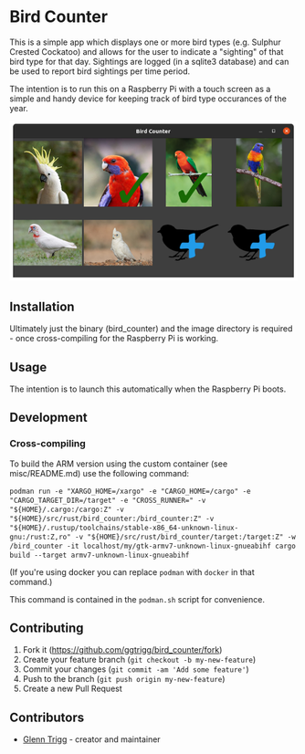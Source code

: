 # Bird Counter

This is a simple app which displays one or more bird types (e.g. Sulphur Crested Cockatoo) and allows for the user to
indicate a "sighting" of that bird type for that day. Sightings are logged (in a sqlite3 database) and can be used to
report bird sightings per time period.

The intention is to run this on a Raspberry Pi with a touch screen as a simple and handy device for keeping track of
bird type occurances of the year.

![Screenshot](https://github.com/ggtrigg/bird_counter/blob/master/images/Screenshot%20from%202021-04-14%2013-22-25.png)

## Installation

Ultimately just the binary (bird_counter) and the image directory is required - once cross-compiling for the Raspberry Pi is working.

## Usage

The intention is to launch this automatically when the Raspberry Pi boots.

## Development

### Cross-compiling

To build the ARM version using the custom container (see misc/README.md) use the following command:

    podman run -e "XARGO_HOME=/xargo" -e "CARGO_HOME=/cargo" -e "CARGO_TARGET_DIR=/target" -e "CROSS_RUNNER=" -v "${HOME}/.cargo:/cargo:Z" -v "${HOME}/src/rust/bird_counter:/bird_counter:Z" -v "${HOME}/.rustup/toolchains/stable-x86_64-unknown-linux-gnu:/rust:Z,ro" -v "${HOME}/src/rust/bird_counter/target:/target:Z" -w /bird_counter -it localhost/my/gtk-armv7-unknown-linux-gnueabihf cargo build --target armv7-unknown-linux-gnueabihf

(If you're using docker you can replace `podman` with `docker` in that command.)

This command is contained in the `podman.sh` script for convenience.

## Contributing

1. Fork it (<https://github.com/ggtrigg/bird_counter/fork>)
2. Create your feature branch (`git checkout -b my-new-feature`)
3. Commit your changes (`git commit -am 'Add some feature'`)
4. Push to the branch (`git push origin my-new-feature`)
5. Create a new Pull Request

## Contributors

- [Glenn Trigg](https://github.com/ggtrigg) - creator and maintainer
